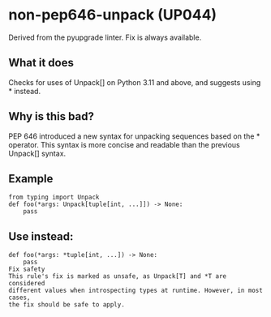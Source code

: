 # non-pep646-unpack (UP044)
Derived from the pyupgrade linter.
Fix is always available.
## What it does
Checks for uses of Unpack[] on Python 3.11 and above, and suggests
using * instead.
## Why is this bad?
PEP 646 introduced a new syntax for unpacking sequences based on the *
operator. This syntax is more concise and readable than the previous
Unpack[] syntax.
## Example
```
from typing import Unpack
def foo(*args: Unpack[tuple[int, ...]]) -> None:
    pass
```
## Use instead:
```
def foo(*args: *tuple[int, ...]) -> None:
    pass
Fix safety
This rule's fix is marked as unsafe, as Unpack[T] and *T are considered
different values when introspecting types at runtime. However, in most cases,
the fix should be safe to apply.
```